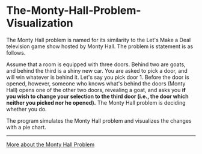 # The-Monty-Hall-Problem-Visualization


The Monty Hall problem is named for its similarity to the Let's Make a Deal television game show hosted by Monty Hall. The problem is statement is as follows.

Assume that a room is equipped with three doors. Behind two are goats, and behind the third is a shiny new car. You are asked to pick a door, and will win whatever is behind it. Let's say you pick door 1. Before the door is opened, however, someone who knows what's behind the doors (Monty Hall) opens one of the other two doors, revealing a goat, and asks you **if you wish to change your selection to the third door (i.e., the door which neither you picked nor he opened).** The Monty Hall problem is deciding whether you do.

The program simulates the Monty Hall problem and visualizes the changes with a pie chart.

---

[More about the Monty Hall Problem](https://statisticsbyjim.com/fun/monty-hall-problem/)

